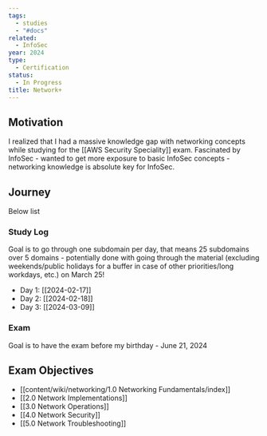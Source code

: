 ```yaml
---
tags:
  - studies
  - "#docs"
related:
  - InfoSec
year: 2024
type:
  - Certification
status:
  - In Progress
title: Network+
---
```

## Motivation

I realized that I had a massive knowledge gap with networking concepts while studying for the [[AWS Security Speciality]] exam. Fascinated by InfoSec - wanted to get more exposure to basic InfoSec concepts - networking knowledge is absolute key for InfoSec.

## Journey

Below list 


### Study Log

Goal is to go through one subdomain per day, that means 25 subdomains over 5 domains - potentially done with going through the material (excluding weekends/public holidays for a buffer in case of other priorities/long workdays, etc.) on March 25!

- Day 1: [[2024-02-17]]
- Day 2: [[2024-02-18]]
- Day 3: [[2024-03-09]]

### Exam

Goal is to have the exam before my birthday - June 21, 2024

## Exam Objectives

- [[content/wiki/networking/1.0 Networking Fundamentals/index]]
- [[2.0 Network Implementations]]
- [[3.0 Network Operations]]
- [[4.0 Network Security]]
- [[5.0 Network Troubleshooting]]